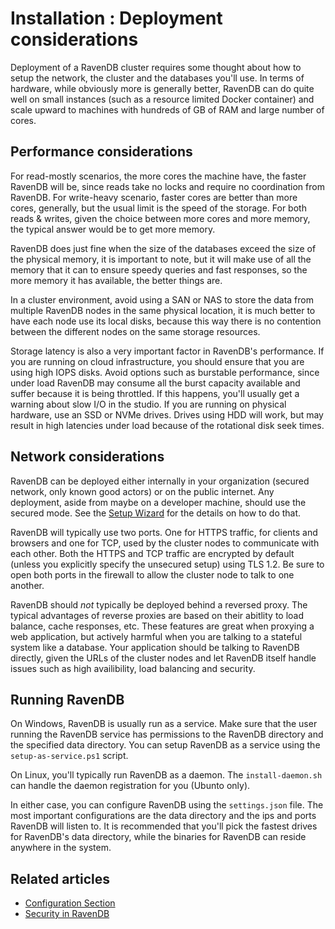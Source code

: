# Installation : Deployment considerations

Deployment of a RavenDB cluster requires some thought about how to setup the network, the cluster and the databases you'll use. 
In terms of hardware, while obviously more is generally better, RavenDB can do quite well on small instances (such as a resource
limited Docker container) and scale upward to machines with hundreds of GB of RAM and large number of cores.

## Performance considerations

For read-mostly scenarios, the more cores the machine have, the faster RavenDB will be, since reads take no locks and require no 
coordination from RavenDB. For write-heavy scenario, faster cores are better than more cores, generally, but the usual limit is 
the speed of the storage. For both reads & writes, given the choice between more cores and more memory, the typical answer would
be to get more memory. 

RavenDB does just fine when the size of the databases exceed the size of the physical memory, it is important to note, but it will
make use of all the memory that it can to ensure speedy queries and fast responses, so the more memory it has available, the better
things are.

In a cluster environment, avoid using a SAN or NAS to store the data from multiple RavenDB nodes in the same physical location, 
it is much better to have each node use its local disks, because this way there is no contention between the different nodes on the
same storage resources. 

Storage latency is also a very important factor in RavenDB's performance. If you are running on cloud infrastructure, you should 
ensure that you are using high IOPS disks. Avoid options such as burstable performance, since under load RavenDB may consume all the
burst capacity available and suffer because it is being throttled. If this happens, you'll usually get a warning about slow I/O in 
the studio. If you are running on physical hardware, use an SSD or NVMe drives. Drives using HDD will work, but may result in high
latencies under load because of the rotational disk seek times.

## Network considerations

RavenDB can be deployed either internally in your organization (secured network, only known good actors) or on the public internet.
Any deployment, aside from maybe on a developer machine, should use the secured mode. See the 
[Setup Wizard](../../start/installation/setup-wizard) for the details on how to do that. 

RavenDB will typically use two ports. One for HTTPS traffic, for clients and browsers and one for TCP, used by the cluster nodes to
communicate with each other. Both the HTTPS and TCP traffic are encrypted by default (unless you explicitly specify the unsecured setup)
using TLS 1.2. Be sure to open both ports in the firewall to allow the cluster node to talk to one another. 

RavenDB should _not_ typically be deployed behind a reversed proxy. The typical advantages of reverse proxies are based on their abitlity
to load balance, cache responses, etc. These features are great when proxying a web application, but actively harmful when you are talking
to a stateful system like a database. Your application should be talking to RavenDB directly, given the URLs of the cluster nodes and let
RavenDB itself handle issues such as high availibility, load balancing and security. 

## Running RavenDB

On Windows, RavenDB is usually run as a service. Make sure that the user running the RavenDB service has permissions to the RavenDB directory
and the specified data directory. You can setup RavenDB as a service using the `setup-as-service.ps1` script. 

On Linux, you'll typically run RavenDB as a daemon. The `install-daemon.sh` can handle the daemon registration for you (Ubunto only).

In either case, you can configure RavenDB using the `settings.json` file. The most important configurations are the data directory and the 
ips and ports RavenDB will listen to. It is recommended that you'll pick the fastest drives for RavenDB's data directory, while the binaries
for RavenDB can reside anywhere in the system.

## Related articles

- [Configuration Section](../../server/configuration/configuration-options)
- [Security in RavenDB](../../server/security/overview)
